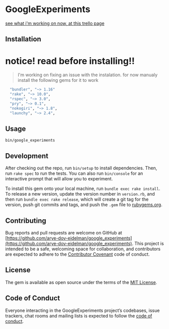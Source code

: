 # GoogleExperiments

[see what i'm working on now, at this trello page](https://trello.com/b/PQYP8nkc/cli-project)

## Installation

# notice! read before installing!!

> I'm working on fixing an issue with the instalation. for now manualy install the following gems for it to work

```bash
  "bundler", "~> 1.16"
  "rake", "~> 10.0",
  "rspec", "~> 3.0",
  "pry", "~> 0.1",
  "nokogiri", "~> 1.8",
  "launchy", "~> 2.4",
```

## Usage

    bin/google_experiments

## Development

After checking out the repo, run `bin/setup` to install dependencies. Then, run `rake spec` to run the tests. You can also run `bin/console` for an interactive prompt that will allow you to experiment.

To install this gem onto your local machine, run `bundle exec rake install`. To release a new version, update the version number in `version.rb`, and then run `bundle exec rake release`, which will create a git tag for the version, push git commits and tags, and push the `.gem` file to [rubygems.org](https://rubygems.org).

## Contributing

Bug reports and pull requests are welcome on GitHub at [https://github.com/arye-dov-eidelman/google_experiments](https://github.com/arye-dov-eidelman/google_experiments). This project is intended to be a safe, welcoming space for collaboration, and contributors are expected to adhere to the [Contributor Covenant](http://contributor-covenant.org) code of conduct.

## License

The gem is available as open source under the terms of the [MIT License](https://opensource.org/licenses/MIT).

## Code of Conduct

Everyone interacting in the GoogleExperiments project’s codebases, issue trackers, chat rooms and mailing lists is expected to follow the [code of conduct](https://github.com/arye-dov-eidelman/google_experiments/blob/master/CODE_OF_CONDUCT.md).
